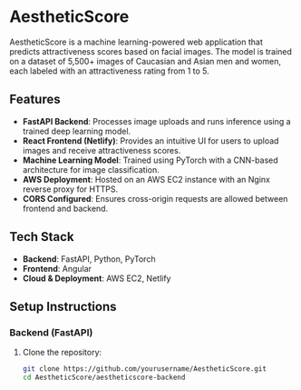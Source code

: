 # AestheticScore

AestheticScore is a machine learning-powered web application that predicts attractiveness scores based on facial images. The model is trained on a dataset of 5,500+ images of Caucasian and Asian men and women, each labeled with an attractiveness rating from 1 to 5.

## Features
- **FastAPI Backend**: Processes image uploads and runs inference using a trained deep learning model.
- **React Frontend (Netlify)**: Provides an intuitive UI for users to upload images and receive attractiveness scores.
- **Machine Learning Model**: Trained using PyTorch with a CNN-based architecture for image classification.
- **AWS Deployment**: Hosted on an AWS EC2 instance with an Nginx reverse proxy for HTTPS.
- **CORS Configured**: Ensures cross-origin requests are allowed between frontend and backend.

## Tech Stack
- **Backend**: FastAPI, Python, PyTorch
- **Frontend**: Angular
- **Cloud & Deployment**: AWS EC2, Netlify

## Setup Instructions

### Backend (FastAPI)
1. Clone the repository:
   ```sh
   git clone https://github.com/yourusername/AestheticScore.git
   cd AestheticScore/aestheticscore-backend
